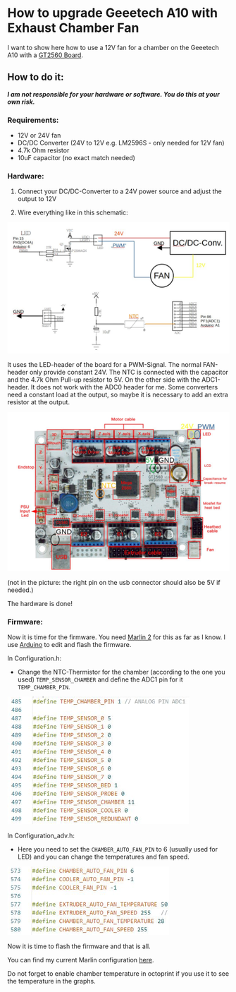 # How to upgrade Geeetech A10 with Exhaust Chamber Fan
I want to show here how to use a 12V fan for a chamber on the Geeetech A10 with a [GT2560 Board](https://github.com/Geeetech3D/Diagram/blob/master/GT2560_V3.0_SCH.pdf).




## How to do it:

 **_I am not responsible for your hardware or software. You do this at your own risk._**

### Requirements:

- 12V or 24V fan
- DC/DC Converter (24V to 12V e.g. LM2596S - only needed for 12V fan)
- 4.7k Ohm resistor
- 10uF capacitor (no exact match needed)

### Hardware:
1. Connect your DC/DC-Converter to a 24V power source and adjust the output to 12V

2. Wire everything like in this schematic:

![schematic](./img/schematic.jpg)  

It uses the LED-header of the board for a PWM-Signal. The normal FAN-header only provide constant 24V. The NTC is connected with the capacitor and the 4.7k Ohm Pull-up resistor to 5V. On the other side with the ADC1-header. It does not work with the ADC0 header for me. Some converters need a constant load at the output, so maybe it is necessary to add an extra resistor at the output.

![schematic board](./img/schematic_board.JPG)  

(not in the picture: the right pin on the usb connector should also be 5V if needed.)

The hardware is done!

### Firmware:

Now it is time for the firmware. You need [Marlin 2](https://marlinfw.org/meta/download/) for this as far as I know.
I use [Arduino](https://www.arduino.cc/en/Main.Software) to edit and flash the firmware.

In Configuration.h:

- Change the NTC-Thermistor for the chamber (according to the one you used) `TEMP_SENSOR_CHAMBER` and define the ADC1 pin for it `TEMP_CHAMBER_PIN`.   

![ntc pin](./img/ntc_pins.JPG)


In Configuration_adv.h:
- Here you need to set the `CHAMBER_AUTO_FAN_PIN` to 6 (usually used for LED) and you can change the temperatures and fan speed.

![fan pin](./img/fan_pins.jpg)

Now it is time to flash the firmware and that is all.

You can find my current Marlin configuration [here](https://github.com/Jonas2903/Marlin-Geeetech-A10-TMC2209-UART-BLTouch).

Do not forget to enable chamber temperature in octoprint if you use it to see the temperature in the graphs.
